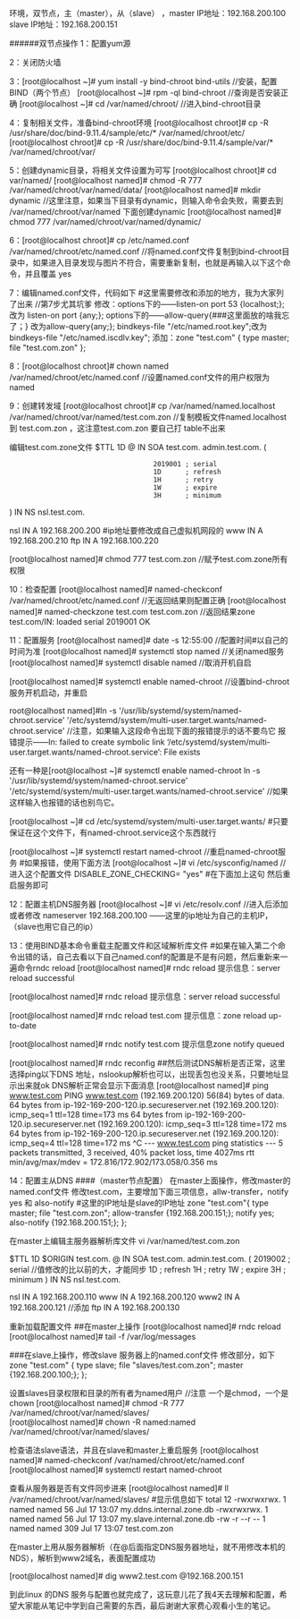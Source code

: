 环境，双节点，主（master），从（slave） ，master IP地址：192.168.200.100   slave IP地址：192.168.200.151

######双节点操作
1：配置yum源

2：关闭防火墙

3：[root@localhost ~]# yum install -y bind-chroot bind-utils						//安装，配置BIND（两个节点）
     [root@localhost ~]# rpm -ql bind-chroot							//查询是否安装正确
     [root@localhost ~]# cd /var/named/chroot/							//进入bind-chroot目录

4：复制相关文件，准备bind-chroot环境
     [root@localhost chroot]# cp -R /usr/share/doc/bind-9.11.4/sample/etc/* /var/named/chroot/etc/
     [root@localhost chroot]# cp -R /usr/share/doc/bind-9.11.4/sample/var/* /var/named/chroot/var/

5：创建dynamic目录，将相关文件设置为可写
     [root@localhost chroot]# cd var/named/
     [root@localhost named]# chmod -R 777 /var/named/chroot/var/named/data/
     [root@localhost named]# mkdir dynamic							//这里注意，如果当下目录有dynamic，则输入命令会失败，需要去到 /var/named/chroot/var/named 下面创建dynamic
     [root@localhost named]# chmod 777 /var/named/chroot/var/named/dynamic/		

6：[root@localhost chroot]# cp /etc/named.conf  /var/named/chroot/etc/named.conf 			//将named.conf文件复制到bind-chroot目录中，如果进入目录发现与图片不符合，需要重新复制，也就是再输入以下这个命令，并且覆盖 yes

7：编辑named.conf文件，代码如下	#这里需要修改和添加的地方，我为大家列了出来 			//第7步尤其坑爹
修改：options下的——listen-on port 53 {localhost;}; 改为 listen-on port {any;};
          options下的——allow-query{###这里面放的啥我忘了；} 改为allow-query{any;};
          bindkeys-file "/etc/named.root.key";改为 bindkeys-file "/etc/named.iscdlv.key";
添加：zone "test.com" {
	type master;
	file "test.com.zon"
};

8：[root@localhost chroot]# chown named /var/named/chroot/etc/named.conf 				//设置named.conf文件的用户权限为named

9：创建转发域
[root@localhost chroot]# cp /var/named/named.localhost /var/named/chroot/var/named/test.com.zon		//复制模板文件named.localhost 到 test.com.zon ，这注意test.com.zon 要自己打 table不出来

编辑test.com.zone文件
$TTL 1D
@       IN SOA  test.com. admin.test.com. (

                                        2019001 ; serial
                                        1D      ; refresh
                                        1H      ; retry
                                        1W      ; expire
                                        3H      ; minimum
)
        IN NS nsl.test.com.

nsl     IN A        192.168.200.200		#ip地址要修改成自己虚拟机网段的
www IN A     192.168.200.210
ftp    IN A        192.168.100.220

[root@localhost named]# chmod 777 test.com.zon							//赋予test.com.zone所有权限

10：检查配置
[root@localhost named]# named-checkconf /var/named/chroot/etc/named.conf 				//无返回结果则配置正确
[root@localhost named]# named-checkzone test.com test.com.zon 					//返回结果zone test.com/IN: loaded serial 2019001  OK

11：配置服务
[root@localhost named]# date -s 12:55:00							//配置时间#以自己的时间为准
[root@localhost named]# systemctl stop named							//关闭named服务
[root@localhost named]# systemctl disable named							//取消开机自启

[root@localhost named]# systemctl enable named-chroot 						//设置bind-chroot服务开机启动，并重启

root@localhost named]#ln -s '/usr/lib/systemd/system/named-chroot.service' '/etc/systemd/system/multi-user.target.wants/named-chroot.service'			//注意，如果输入这段命令出现下面的报错提示的话不要鸟它
报错提示——ln: failed to create symbolic link ‘/etc/systemd/system/multi-user.target.wants/named-chroot.service’: File exists

还有一种是[root@localhost ~]# systemctl enable named-chroot ln -s '/usr/lib/systemd/system/named-chroot.service' '/etc/systemd/system/multi-user.target.wants/named-chroot.service'  	//如果这样输入也报错的话也别鸟它。

[root@localhost ~]# cd /etc/systemd/system/multi-user.target.wants/ 	#只要保证在这个文件下，有named-chroot.service这个东西就行	

[root@localhost ~]# systemctl restart named-chroot //重启named-chroot服务
#如果报错，使用下面方法
[root@localhost ~]# vi /etc/sysconfig/named 	//进入这个配置文件
DISABLE_ZONE_CHECKING= "yes"		#在下面加上这句
然后重启服务即可

12：配置主机DNS服务器
[root@localhost ~]# vi /etc/resolv.conf     		//进入后添加或者修改  nameserver 192.168.200.100 ——这里的ip地址为自己的主机IP，（slave也用它自己的ip）

13：使用BIND基本命令重载主配置文件和区域解析库文件	#如果在输入第二个命令出错的话，自己去看以下自己named.conf的配置是不是有问题，然后重新来一遍命令rndc reload
[root@localhost named]# rndc reload
提示信息：server reload successful

[root@localhost named]# rndc reload
提示信息：server reload successful

[root@localhost named]# rndc reload test.com
提示信息：zone reload up-to-date

[root@localhost named]# rndc notify test.com
提示信息zone notify queued

[root@localhost named]# rndc reconfig
##然后测试DNS解析是否正常，这里选择ping以下DNS 地址，nslookup解析也可以，出现丢包也没关系，只要地址显示出来就ok
	DNS解析正常会显示下面消息
[root@localhost named]# ping www.test.com
PING www.test.com (192.169.200.120) 56(84) bytes of data.
64 bytes from ip-192-169-200-120.ip.secureserver.net (192.169.200.120): icmp_seq=1 ttl=128 time=173 ms
64 bytes from ip-192-169-200-120.ip.secureserver.net (192.169.200.120): icmp_seq=3 ttl=128 time=172 ms
64 bytes from ip-192-169-200-120.ip.secureserver.net (192.169.200.120): icmp_seq=4 ttl=128 time=172 ms
^C
--- www.test.com ping statistics ---
5 packets transmitted, 3 received, 40% packet loss, time 4027ms
rtt min/avg/max/mdev = 172.816/172.902/173.058/0.356 ms

14：配置主从DNS
####（master节点配置）
在master上面操作，修改master的named.conf文件
修改test.com，主要增加下面三项信息，allw-transfer，notify yes 和 also-notify	 #这里的IP地址是slave的IP地址
zone "test.com"{
        type master;
        file "test.com.zon";
        allow-transfer {192.168.200.151;};
        notify yes;
        also-notify {192.168.200.151;};
};

在master上编辑主服务器解析库文件 
vi /var/named/test.com.zon

$TTL 1D
$ORIGIN test.com.
@       IN SOA  test.com. admin.test.com. (
                                        2019002 ; serial       //值修改的比以前的大，才能同步
                                        1D      ; refresh
                                        1H      ; retry
                                        1W      ; expire
                                        3H      ; minimum
)
                IN NS nsl.test.com.


nsl  IN A       192.168.200.110
www  IN A       192.168.200.120
www2 IN A       192.168.200.121 	//添加
ftp  IN A       192.168.200.130

重新加载配置文件 ##在master上操作
[root@localhost named]# rndc reload
[root@localhost named]# tail -f /var/log/messages

###在slave上操作，修改slave 服务器上的named.conf文件
修改部分，如下
zone "test.com" {
        type slave;
        file "slaves/test.com.zon";
        master {192.168.200.100;};
};

设置slaves目录权限和目录的所有者为named用户					//注意 一个是chmod，一个是chown
[root@localhost named]# chmod -R 777 /var/named/chroot/var/named/slaves/			
[root@localhost named]# chown -R named:named /var/named/chroot/var/named/slaves/ 

检查语法slave语法，并且在slave和master上重启服务
[root@localhost named]# named-checkconf /var/named/chroot/etc/named.conf 
[root@localhost named]# systemctl restart named-chroot

查看从服务器是否有文件同步进来
[root@localhost named]# ll /var/named/chroot/var/named/slaves/ 		#显示信息如下
total 12
-rwxrwxrwx. 1 named named   56 Jul 17 13:07 my.ddns.internal.zone.db
-rwxrwxrwx. 1 named named   56 Jul 17 13:07 my.slave.internal.zone.db
-rw -r --r --  1 named named 309 Jul 17 13:07 test.com.zon

在master上用从服务器解析（在@后面指定DNS服务器地址，就不用修改本机的NDS），解析到www2域名，表面配置成功

[root@localhost named]# dig www2.test.com @192.168.200.151  

到此linux 的DNS 服务与配置也就完成了，这玩意儿花了我4天去理解和配置，希望大家能从笔记中学到自己需要的东西，最后谢谢大家费心观看小生的笔记。
